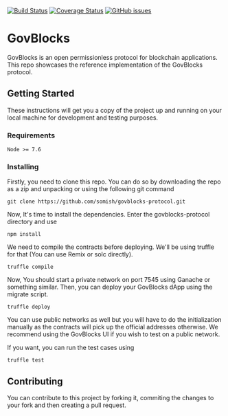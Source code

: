 [![Build Status](https://travis-ci.org/somish/govblocks-protocol.svg?branch=master)](https://travis-ci.org/somish/govblocks-protocol)
[![Coverage Status](https://coveralls.io/repos/github/somish/govblocks-protocol/badge.svg?branch=master)](https://coveralls.io/github/somish/govblocks-protocol?branch=master)
[![GitHub issues](https://img.shields.io/github/issues/somish/govblocks-protocol.svg)](https://github.com/somish/govblocks-protocol/issues)


# GovBlocks
GovBlocks is an open permissionless protocol for blockchain applications. This repo showcases the reference implementation of the GovBlocks protocol.

## Getting Started

These instructions will get you a copy of the project up and running on your local machine for development and testing purposes. 


### Requirements
```
Node >= 7.6
```


### Installing
Firstly, you need to clone this repo. You can do so by downloading the repo as a zip and unpacking or using the following git command

```
git clone https://github.com/somish/govblocks-protocol.git
```

Now, It's time to install the dependencies. Enter the govblocks-protocol directory and use

```
npm install
```
We need to compile the contracts before deploying. We'll be using truffle for that (You can use Remix or solc directly).
```
truffle compile
```
Now, You should start a private network on port 7545 using Ganache or something similar. Then, you can deploy your GovBlocks dApp using the migrate script.
```
truffle deploy
```
You can use public networks as well but you will have to do the initialization manually as the contracts will pick up the official addresses otherwise. We recommend using the GovBlocks UI if you wish to test on a public network.

If you want, you can run the test cases using
```
truffle test
```


## Contributing
You can contribute to this project by forking it, commiting the changes to your fork and then creating a pull request.
